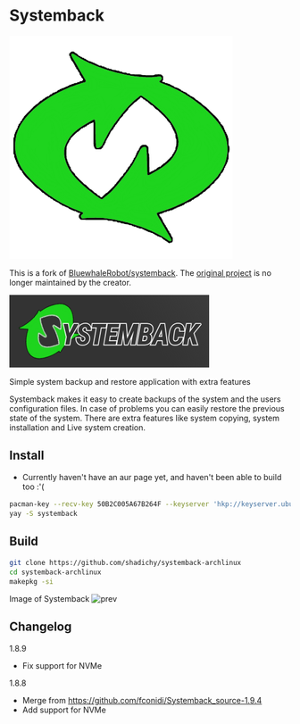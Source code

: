 # Systemback
![Systemback-logo](./systemback/logo.png)

This is a fork of [BluewhaleRobot/systemback](https://github.com/BluewhaleRobot/systemback). The [original project](https://launchpad.net/systemback) is no longer maintained by the creator.

![SB](./systemback/systemback.png)

Simple system backup and restore application with extra features

Systemback makes it easy to create backups of the system and the users configuration files. In case of problems you can easily restore the previous state of the system. There are extra features like system copying, system installation and Live system creation.

## Install

* Currently haven't have an aur page yet, and haven't been able to build too :'(

```bash
pacman-key --recv-key 50B2C005A67B264F --keyserver 'hkp://keyserver.ubuntu.com:80'
yay -S systemback
```

## Build

```bash
git clone https://github.com/shadichy/systemback-archlinux
cd systemback-archlinux
makepkg -si
```
Image of Systemback
![prev](https://www.unixmen.com/wp-content/uploads/2014/07/Systemback_010.png)


## Changelog

1.8.9

- Fix support for NVMe

1.8.8

- Merge from https://github.com/fconidi/Systemback_source-1.9.4
- Add support for NVMe